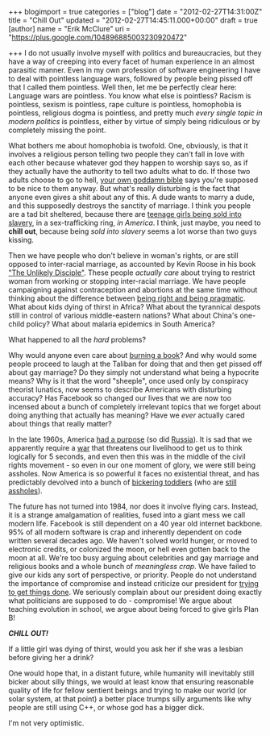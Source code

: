 +++
blogimport = true
categories = ["blog"]
date = "2012-02-27T14:31:00Z"
title = "Chill Out"
updated = "2012-02-27T14:45:11.000+00:00"
draft = true
[author]
name = "Erik McClure"
uri = "https://plus.google.com/104896885003230920472"

+++
I do not usually involve myself with politics and bureaucracies, but they have a way of creeping into every facet of human experience in an almost parasitic manner. Even in my own profession of software engineering I have to deal with pointless language wars, followed by people being pissed off that I called them pointless. Well then, let me be perfectly clear here: Language wars are pointless. You know what else is pointless? Racism is pointless, sexism is pointless, rape culture is pointless, homophobia is pointless, religious dogma is pointless, and pretty much *every single topic in modern politics* is pointless, either by virtue of simply being ridiculous or by completely missing the point. 

What bothers me about homophobia is twofold. One, obviously, is that it involves a religious person telling two people they can't fall in love with each other because whatever god they happen to worship says so, as if they actually have the authority to tell two adults what to do. If those two adults choose to go to hell, [your own goddamn bible](http://thedailybibleverse.blogspot.com/2009/07/ephesians-432-be-kind-and-compassionate.html) says you're supposed to be nice to them anyway. But what's really disturbing is the fact that anyone even gives a shit about any of this. A dude wants to marry a dude, and this supposedly destroys the sanctity of marriage. I think you people are a tad bit sheltered, because there are [teenage girls being sold into slavery](http://today.msnbc.msn.com/id/22083762/ns/today-today_people/t/sex-slaves-human-trafficking-america/#.T0wA_IcgehZ), in a sex-trafficking ring, *in America*. I think, just maybe, you need to **chill out**, because being *sold into slavery* seems a lot worse than two guys kissing. 

Then we have people who don't believe in woman's rights, or are still opposed to inter-racial marriage, as accounted by Kevin Roose in his book ["The Unlikely Disciple"](http://www.amazon.com/Unlikely-Disciple-Semester-Americas-University/dp/044617842X). These people *actually care* about trying to restrict woman from working or stopping inter-racial marriage. We have people campaigning against contraception and abortions at the same time without thinking about the difference between [being right and being pragmatic](http://www.marco.org/2012/02/25/right-vs-pragmatic). What about kids dying of thirst in Africa? What about the tyrannical despots still in control of various middle-eastern nations? What about China's one-child policy? What about malaria epidemics in South America? 

What happened to all the *hard* problems? 

Why would anyone even care about [burning a book](http://seattletimes.nwsource.com/html/nationworld/2017607321_apasafghanistan.html)? And why would some people proceed to laugh at the Taliban for doing that and then get pissed off about gay marriage? Do they simply not understand what being a hypocrite means? Why is it that the word "sheeple", once used only by conspiracy theorist lunatics, now seems to describe Americans with disturbing accuracy? Has Facebook so changed our lives that we are now too incensed about a bunch of completely irrelevant topics that we forget about doing anything that actually has meaning? Have we *ever* actually cared about things that really matter? 

In the late 1960s, America [had a purpose](http://en.wikipedia.org/wiki/Apollo_program) (so did [Russia](http://en.wikipedia.org/wiki/Soviet_space_program)). It is sad that we apparently require a [war](http://en.wikipedia.org/wiki/Cold_War) that threatens our livelihood to get us to think logically for 5 seconds, and even then this was in the middle of the civil rights movement - so even in our one moment of glory, we were still being assholes. Now America is so powerful it faces no existential threat, and has predictably devolved into a bunch of [bickering toddlers](http://www.washingtonpost.com/politics/santorum-on-obama-what-a-snob-129/2012/02/27/gIQA99rDeR_video.html) (who are [still assholes](http://www.youtube.com/watch?v=0PAJNntoRgA)). 

The future has not turned into 1984, nor does it involve flying cars. Instead, it is a strange amalgamation of realities, fused into a giant mess we call modern life. Facebook is still dependent on a 40 year old internet backbone. 95% of all modern software is crap and inherently dependent on code written several decades ago. We haven't solved world hunger, or moved to electronic credits, or colonized the moon, or hell even gotten back to the moon at all. We're too busy arguing about celebrities and gay marriage and religious books and a whole bunch of *meaningless crap*. We have failed to give our kids any sort of perspective, or priority. People do not understand the importance of compromise and instead criticize our president for [trying to get things done](http://www.pri.org/stories/politics-society/live-video-obama-expected-to-propose-compromise-on-contraceptive-coverage-8396.html). We seriously complain about our president doing exactly what politicians are supposed to do - compromise! We argue about teaching evolution in school, we argue about being forced to give girls Plan B! 

***CHILL OUT!***

If a little girl was dying of thirst, would you ask her if she was a lesbian before giving her a drink? 

One would hope that, in a distant future, while humanity will inevitably still bicker about silly things, we would at least know that ensuring reasonable quality of life for fellow sentient beings and trying to make our world (or solar system, at that point) a better place trumps silly arguments like why people are still using C++, or whose god has a bigger dick. 

I'm not very optimistic.
